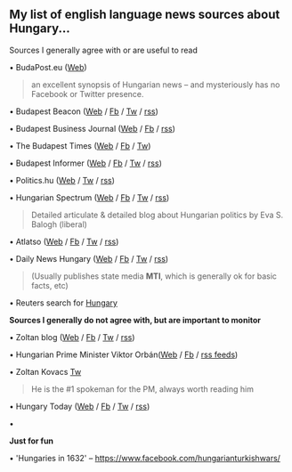 ## **My list of english language news sources about Hungary...** ##

<!--- owowowow --->

Sources I generally agree with or are useful to read

• BudaPost.eu ([Web](http://www.budapost.eu/)) 
> an excellent synopsis of Hungarian news – and mysteriously has no Facebook or Twitter presence.

• Budapest Beacon ([Web](https://budapestbeacon.com) / [Fb](https://www.facebook.com/BudapestBeacon) / [Tw](https://twitter.com/budapestbeacon) / [rss](https://budapestbeacon.com/feed/))

• Budapest Business Journal ([Web](http://www.bbj.hu/) / [Fb](https://www.facebook.com/budapestbusinessjournal/) / [rss](https://bbj.hu/site/assets/rss/rss.php))

• The Budapest Times ([Web](http://www.budapesttimes.hu/) / [Fb](https://www.facebook.com/BudapestTimes/) / [Tw](https://twitter.com/budapesttimes))


• Budapest Informer ([Web](https://budapestinformer.com/) / [Fb](https://www.facebook.com/BudapestInformer/) / [Tw](https://twitter.com/budapestinfo) / [rss](http://feeds.feedburner.com/budapestinformer))

• Politics.hu ([Web](http://www.politics.hu) / [Tw](https://twitter.com/politicshu) /  [rss](http://www.politics.hu/feed/))

• Hungarian Spectrum ([Web](http://hungarianspectrum.org) / [Fb](https://www.facebook.com/Hungarian-Spectrum-222092944468208) / [Tw](https://twitter.com/esbalogh) / [rss](http://hungarianspectrum.org/feed/))

> Detailed articulate & detailed blog about Hungarian politics by Eva S. Balogh (liberal)

• Atlatso ([Web](https://english.atlatszo.hu) / [Fb](https://www.facebook.com/atlatszo.hu) / [Tw](https://twitter.com/Atlatszo) /  [rss](https://english.atlatszo.hu/feed/))

• Daily News Hungary ([Web](https://dailynewshungary.com/) / [Fb](https://www.facebook.com/dailynewshungary) / [Tw](https://twitter.com/dnewshungary) / [rss](www))

> (Usually publishes state media **MTI**, which is generally ok for basic facts, etc)

• Reuters search for [Hungary](https://www.reuters.com/search/news?blob=hungary&sortBy=date&dateRange=all)

**Sources I generally do not agree with, but are important to monitor**

• Zoltan blog  ([Web](www) / [Fb](www) / [Tw](www) / [rss](www))

• Hungarian Prime Minister Viktor Orbán([Web](http://www.kormany.hu/en/the-prime-minister) / [Fb](https://www.facebook.com/kormanyzat) / [rss feeds](http://www.kormany.hu/en/rss))

• Zoltan Kovacs [Tw](https://twitter.com/zoltanspox) 
> He is the #1 spokeman for the PM, always worth reading him 

• Hungary Today ([Web](http://hungarytoday.hu/) / [Fb](https://www.facebook.com/hungarytoday/) / [Tw](https://twitter.com/HungaryToday) / [rss](http://hungarytoday.hu/feed))

• 

**Just for fun**

• 'Hungaries in 1632'
– https://www.facebook.com/hungarianturkishwars/

<!--- 

([Web](www) / [Fb](www) / [Tw](www) / [rss](www)) 

--->
